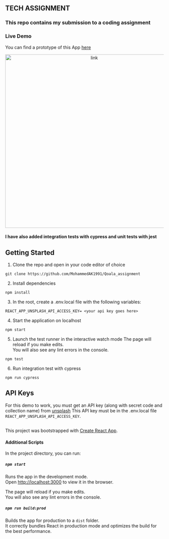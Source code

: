 ## TECH ASSIGNMENT

### This repo contains my submission to a coding assignment

### Live Demo

You can find a prototype of this App [here](https://qoala-assignment.netlify.app/)

<p align="center">
<a href="https://qoala-assignment.netlify.app/"><img src="/public/qoala-assignment.png" width=550px alt="link"/></a>
</p>

#### I have also added integration tests with cypress and unit tests with jest

## Getting Started

1. Clone the repo and open in your code editor of choice

```
git clone https://github.com/MohammedAK1991/Qoala_assignment
```

2. Install dependencies

```
npm install
```
3. In the root, create a .env.local file with the following variables:
```
REACT_APP_UNSPLASH_API_ACCESS_KEY= <your api key goes here>
```
4. Start the application on localhost

```
npm start
```
5. Launch the test runner in the interactive watch mode
The page will reload if you make edits.<br />
You will also see any lint errors in the console.
```
npm test
```
6. Run integration test with cypress
```
npm run cypress
```
## API Keys

For this demo to work, you must get an API key (along with secret code and collection name) from  [unsplash](https://unsplash.com/documentation#creating-a-developer-account)
This API key must be in the .env.local file `REACT_APP_UNSPLASH_API_ACCESS_KEY`.

##

This project was bootstrapped with [Create React App](https://github.com/facebook/create-react-app).

####  Additional Scripts

In the project directory, you can run:

#####  `npm start`

Runs the app in the development mode.<br />
Open [http://localhost:3000](http://localhost:3000) to view it in the browser.

The page will reload if you make edits.<br />
You will also see any lint errors in the console.

##### `npm run build:prod`

Builds the app for production to a `dist` folder.<br />
It correctly bundles React in production mode and optimizes the build for the best performance.

